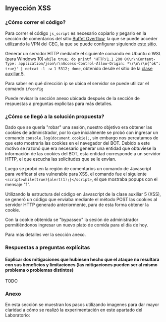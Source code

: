 ## Inyección XSS

### ¿Cómo correr el código?

Para correr el código `js_script` es necesario copiarlo y pegarlo en la sección de comentarios del sitio [Buffet Overflow](https://lsrw3krbznioprtvgdg8rx4s.lab3.cc5312.xor.cl/), la que se puede acceder utilizando la VPN del CEC, la que se puede configurar siguiendo [este sitio](https://www.cec.uchile.cl/vpn/).

Generar un servidor HTTP mediante el siguiente comando en Ubuntu o WSL (para Windows 10) `while true; do
    printf 'HTTP/1.1 200 OK\r\nContent-Type: application/json\r\nAccess-Control-Allow-Origin: *\r\n\r\n{"ok": true}' | netcat -l -w 1 5312;
done`, obtenido desde el sitio de la [clase auxiliar 5](https://users.dcc.uchile.cl/~eriveros/cc5312/auxiliares/auxiliar-5/).

Para saber en qué dirección ip se ubica el servidor se puede utilizar el comando `ifconfig`

Puede revisar la sección anexo ubicada después de la sección de respuestas a preguntas explícitas para más detalles.

### ¿Cómo se llegó a la solución propuesta?

Dado que se quería "robar" una sesión, nuestro objetivo era obtener las cookies de administrador, por lo que inicialmente se probó con ingresar un comando `console.log(document.cookie);`, sin embargo nos percatamos de que esto mostraría las cookies en el navegador del BOT. Debido a este motivo se razonó que era necesario generar una entidad que obtuviese la información de las cookies del BOT, esta entidad corresponde a un servidor HTTP, el que escucha las solicitudes que se le envían.

Luego se probó en la región de comentarios un comando de Javascript para verificar si era vulnerable para XSS, el comando fue el siguiente `<script>while(true){alert(1);}</script>`, el que mostraba popups con el mensaje "1".

Utilizando la estructura del código en Javascript de la clase auxiliar 5 (XSS), se generó un código que enviaba mediante el método POST las cookies al servidor HTTP generado anteriormente, para de esta forma obtener la cookie.

Con la cookie obtenida se "bypasseo" la sesión de administrador permitiéndonos ingresar un nuevo plato de comida para el día de hoy.

Para más detalles ver la sección anexo.

### Respuestas a preguntas explícitas

#### Explicar dos mitigaciones que hubiesen hecho que el ataque no resultara con sus beneficios y limitaciones (las mitigaciones pueden ser al mismo problema o problemas distintos)

TODO

### Anexo

En esta sección se muestran los pasos utilizando imagenes para dar mayor claridad a cómo se realizó la experimentación en este apartado del Laboratorio:

